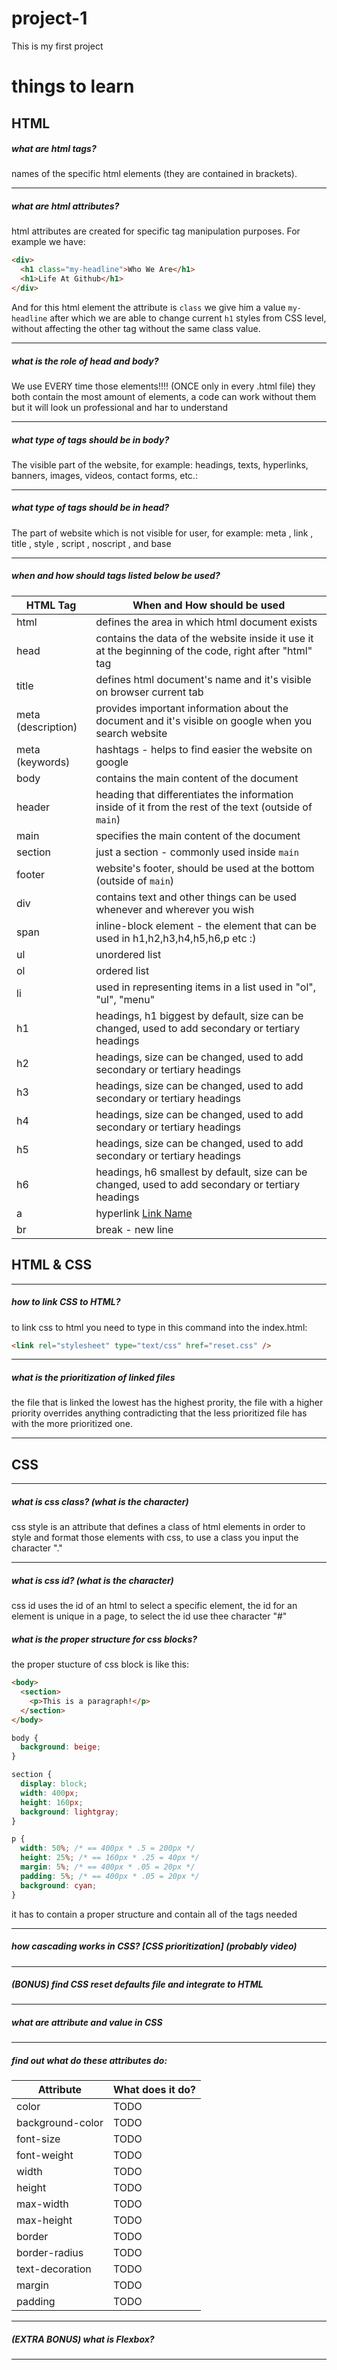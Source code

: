 # project-1

This is my first project

# things to learn

## HTML

##### what are html tags?

names of the specific html elements (they are contained in brackets).

---

##### what are html attributes?

html attributes are created for specific tag manipulation purposes. For example we have:

```html
<div>
  <h1 class="my-headline">Who We Are</h1>
  <h1>Life At Github</h1>
</div>
```

And for this html element the attribute is `class` we give him a value `my-headline` after which we are able to change current `h1` styles from CSS level, without affecting the other tag without the same class value.

---

##### what is the role of head and body?

We use EVERY time those elements!!!! (ONCE only in every .html file)
they both contain the most amount of elements, a code can work without them but it will look un professional and har to understand

---

##### what type of tags should be in body?

The visible part of the website, for example:
headings, texts, hyperlinks, banners, images, videos, contact forms, etc.:

---

##### what type of tags should be in head?

The part of website which is not visible for user, for example:
meta , link , title , style , script , noscript , and base

---

##### when and how should tags listed below be used?

| HTML Tag           | When and How should be used                                                                            |
| ------------------ | ------------------------------------------------------------------------------------------------------ |
| html               | defines the area in which html document exists                                                         |
| head               | contains the data of the website inside it use it at the beginning of the code, right after "html" tag |
| title              | defines html document's name and it's visible on browser current tab                                   |
| meta (description) | provides important information about the document and it's visible on google when you search website   |
| meta (keywords)    | hashtags - helps to find easier the website on google                                                  |
| body               | contains the main content of the document                                                              |
| header             | heading that differentiates the information inside of it from the rest of the text (outside of `main`) |
| main               | specifies the main content of the document                                                             |
| section            | just a section - commonly used inside `main`                                                           |
| footer             | website's footer, should be used at the bottom (outside of `main`)                                     |
| div                | contains text and other things can be used whenever and wherever you wish                              |
| span               | inline-block element - the element that can be used in h1,h2,h3,h4,h5,h6,p etc :)                      |
| ul                 | unordered list                                                                                         |
| ol                 | ordered list                                                                                           |
| li                 | used in representing items in a list used in "ol", "ul", "menu"                                        |
| h1                 | headings, h1 biggest by default, size can be changed, used to add secondary or tertiary headings       |
| h2                 | headings, size can be changed, used to add secondary or tertiary headings                              |
| h3                 | headings, size can be changed, used to add secondary or tertiary headings                              |
| h4                 | headings, size can be changed, used to add secondary or tertiary headings                              |
| h5                 | headings, size can be changed, used to add secondary or tertiary headings                              |
| h6                 | headings, h6 smallest by default, size can be changed, used to add secondary or tertiary headings      |
| a                  | hyperlink <a href = "URL_or_PATH">Link Name</a>                                                        |
| br                 | break - new line                                                                                       |

## HTML & CSS

---

##### how to link CSS to HTML?
to link css to html you need to type in this command into the index.html:
```html
<link rel="stylesheet" type="text/css" href="reset.css" />
```
---

##### what is the prioritization of linked files
the file that is linked the lowest has the highest prority, the file with a higher priority overrides anything contradicting that the less prioritized file has with the more prioritized one.

---

## CSS

---

##### what is css class? (what is the character)
css style is an attribute that defines a class of html elements  in order to style and format those elements with css, to use a class you input the character "."

---

##### what is css id? (what is the character)
css id uses the id of an html to select a specific element, the id for an element is unique in a page, to select the id use thee character "#"
##### what is the proper structure for css blocks?
the proper stucture of css block is like this:
```html
<body>
  <section>
    <p>This is a paragraph!</p>
  </section>
</body>
```
```css
body {
  background: beige;
}

section {
  display: block;
  width: 400px;
  height: 160px;
  background: lightgray;
}

p {
  width: 50%; /* == 400px * .5 = 200px */
  height: 25%; /* == 160px * .25 = 40px */
  margin: 5%; /* == 400px * .05 = 20px */
  padding: 5%; /* == 400px * .05 = 20px */
  background: cyan;
}
```
it has to contain a proper structure and contain all of the tags needed

---

##### how cascading works in CSS? [CSS prioritization] (probably video)

---

##### (BONUS) find CSS reset defaults file and integrate to HTML

---

##### what are attribute and value in CSS

---

##### find out what do these attributes do:

| Attribute        | What does it do? |
| ---------------- | ---------------- |
| color            | TODO             |
| background-color | TODO             |
| font-size        | TODO             |
| font-weight      | TODO             |
| width            | TODO             |
| height           | TODO             |
| max-width        | TODO             |
| max-height       | TODO             |
| border           | TODO             |
| border-radius    | TODO             |
| text-decoration  | TODO             |
| margin           | TODO             |
| padding          | TODO             |


---

##### (EXTRA BONUS) what is Flexbox?

---
